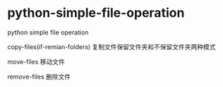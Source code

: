 # python-simple-file-operation
python simple file operation

copy-files(if-remian-folders)
复制文件保留文件夹和不保留文件夹两种模式

move-files
移动文件

remove-files
删除文件
